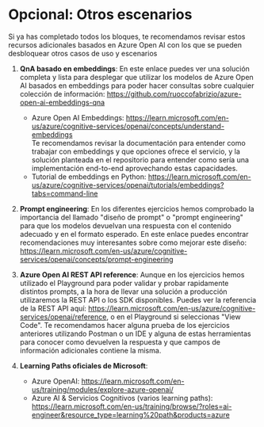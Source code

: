 # Opcional: Otros escenarios

Si ya has completado todos los bloques, te recomendamos revisar estos recursos adicionales basados en Azure Open AI con los que se pueden desbloquear otros casos de uso y escenarios

1. **QnA basado en embeddings**:
    En este enlace puedes ver una solución completa y lista para desplegar que utilizar los modelos de Azure Open AI basados en embeddings para poder hacer consultas sobre cualquier colección de información: https://github.com/ruoccofabrizio/azure-open-ai-embeddings-qna
    * Azure Open AI Embeddings: https://learn.microsoft.com/en-us/azure/cognitive-services/openai/concepts/understand-embeddings   
    Te recomendamos revisar la documentación para entender como trabajar con embeddings y que opciones ofrece el servicio, y la solución planteada en el repositorio para entender como sería una implementación end-to-end aprovechando estas capacidades.
    * Tutorial de embeddings en Python: https://learn.microsoft.com/en-us/azure/cognitive-services/openai/tutorials/embeddings?tabs=command-line

2. **Prompt engineering**:
    En los diferentes ejercicios hemos comprobado la importancia del llamado "diseño de prompt" o "prompt engineering" para que los modelos devuelvan una respuesta con el contenido adecuado y en el formato esperado. En este enlace puedes encontrar recomendaciones muy interesantes sobre como mejorar este diseño: https://learn.microsoft.com/en-us/azure/cognitive-services/openai/concepts/prompt-engineering
    
3. **Azure Open AI REST API reference**:
    Aunque en los ejercicios hemos utilizado el Playground para poder validar y probar rapidamente distintos prompts, a la hora de llevar una solución a producción utilizaremos la REST API o los SDK disponibles. Puedes ver la referencia de la REST API aquí: https://learn.microsoft.com/en-us/azure/cognitive-services/openai/reference, o en el Playground si seleccionas "View Code". Te recomendamos hacer alguna prueba de los ejercicios anteriores utilizando Postman o un IDE y alguna de estas herramientas para conocer como devuelven la respuesta y que campos de información adicionales contiene la misma. 

4. **Learning Paths oficiales de Microsoft**: 
    * Azure OpenAI: https://learn.microsoft.com/en-us/training/modules/explore-azure-openai/
    * Azure AI & Servicios Cognitivos (varios learning paths): https://learn.microsoft.com/en-us/training/browse/?roles=ai-engineer&resource_type=learning%20path&products=azure   
    

